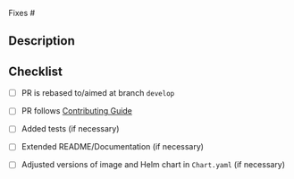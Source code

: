 <!--- Provide a general summary of your changes in the Title above -->

<!--- Reference respective issue if it exists -->
Fixes #

## Description

<!--- Provide a short description of the PR: why? how? -->

## Checklist
<!--- Mark as done if a point is not necessary. Feel free to reach out if help on any items in the checklist is needed. -->

- [ ] PR is rebased to/aimed at branch `develop`
- [ ] PR follows [Contributing Guide](https://github.com/sse-secure-systems/connaisseur/blob/master/docs/CONTRIBUTING.md)
- [ ] Added tests (if necessary)
- [ ] Extended README/Documentation (if necessary)
- [ ] Adjusted versions of image and Helm chart in `Chart.yaml` (if necessary)

